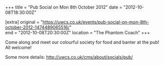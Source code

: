 +++
title = "Pub Social on Mon 8th October 2012"
date = "2012-10-08T18:30:00Z"

[extra]
original = "https://uwcs.co.uk/events/pub-social-on-mon-8th-october-2012-1474489065516/"    
end = "2012-10-08T20:30:00Z"
location = "The Phantom Coach"
+++

Come along and meet our colourful society for food and banter at the pub\! All welcome\!

Some more details: http://uwcs.co.uk/cms/about/socials/pub/

